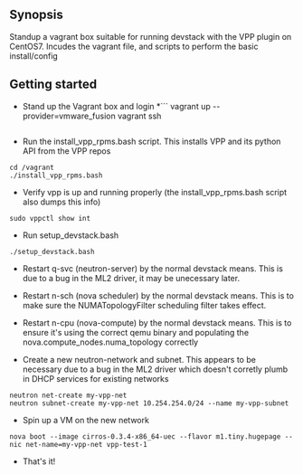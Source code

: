 ## Synopsis

Standup a vagrant box suitable for running devstack with the VPP plugin on CentOS7. Incudes the vagrant file, and scripts to perform the basic install/config

## Getting started

* Stand up the Vagrant box and login
  *```
  vagrant up --provider=vmware_fusion
  vagrant ssh
  ```

* Run the install_vpp_rpms.bash script. This installs VPP and its python API from the VPP repos
```
cd /vagrant
./install_vpp_rpms.bash
```

* Verify vpp is up and running properly (the install_vpp_rpms.bash script also dumps this info)
```
sudo vppctl show int
```

* Run setup_devstack.bash
```
./setup_devstack.bash
```

*  Restart q-svc (neutron-server) by the normal devstack means. This is due to a bug in the ML2 driver, it may be unecessary later.

* Restart n-sch (nova scheduler) by the normal devstack means. This is to make sure the NUMATopologyFilter scheduling filter takes effect.

* Restart n-cpu (nova-compute) by the normal devstack means. This is to ensure it's using the correct qemu binary and populating the nova.compute_nodes.numa_topology correctly

* Create a new neutron-network and subnet. This appears to be necessary due to a bug in the ML2 driver which doesn't corretly plumb in DHCP services for existing networks
```
neutron net-create my-vpp-net
neutron subnet-create my-vpp-net 10.254.254.0/24 --name my-vpp-subnet
```

* Spin up a VM on the new network
```
nova boot --image cirros-0.3.4-x86_64-uec --flavor m1.tiny.hugepage --nic net-name=my-vpp-net vpp-test-1
```

* That's it!
